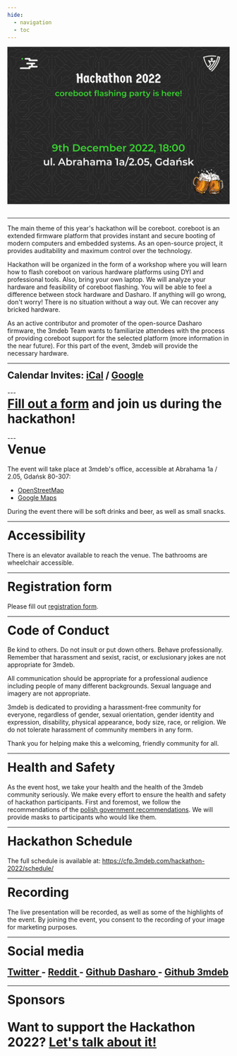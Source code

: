 ```yaml
---
hide:
  - navigation
  - toc
---
```


<p align="center" style="margin-bottom: 0px !important;">
  <img width="800" src="../images/hackathon-2022-poster.png" alt="Hackathon 2022 poster" align="center">
  </p>
<br>

---

The main theme of this year's hackathon will be coreboot. coreboot is an
extended firmware platform that provides instant and secure booting of
modern computers and embedded systems. As an open-source project, it provides
auditability and maximum control over the technology.

Hackathon will be organized in the form of a workshop where you will learn how
to flash coreboot on various hardware platforms using DYI and professional
tools. Also, bring your own laptop. We will analyze your hardware and
feasibility of coreboot flashing. You will be able to feel a difference
between stock hardware and Dasharo. If anything will go wrong, don't worry!
There is no situation without a way out. We can recover any bricked hardware.

As an active contributor and promoter of the open-source Dasharo firmware,
the 3mdeb Team wants to familiarize attendees with the process of providing
coreboot support for the selected platform (more information in the near
future). For this part of the event, 3mdeb will provide the necessary hardware.

---

<h2 align="left" style="margin-top: 0px;">
  <b>Calendar Invites:</b>
  <a href="#">iCal</a> /
  <a href="#" target="_blank">Google</a>
</h2>
<!--
<h2 align="left" style="margin-top: 0px;">
  <b>Schedule:</b>
  <a href="https://cfp.3mdeb.com/" target="_blank">Hackathon Schedule</a>
</h2>
-->
---

<h1 align="left" style="margin-top: 0px;">
<a href="https://cloud.3mdeb.com/index.php/apps/forms/BAXn3xyiYe9dg4kt" target="_blank">Fill out a form</a>
and join us during the hackathon!
</h1>
---

<h1 align="left" style="margin-top: 0px;">
Venue
</h1>

The event will take place at 3mdeb's office, accessible at
Abrahama 1a / 2.05, Gdańsk  80-307:
<ul>
<li>
  <a href="https://www.openstreetmap.org/way/103471012#map=19/54.39267/18.58042" target="_blank">
    OpenStreetMap
  </a>
</li>
<li>
  <a href="https://goo.gl/maps/9qvAJWsuvD9ECLNM7" target="_blank">
    Google Maps
  </a>
</li>
</ul>

During the event there will be soft drinks and beer, as well as small snacks.

---

<h1 align="left" style="margin-top: 0px;">
Accessibility
</h1>

There is an elevator available to reach the venue. The bathrooms are wheelchair accessible.

---

<h1 align="left" style="margin-top: 0px;">
Registration form
</h1>

Please fill out <a href="https://cloud.3mdeb.com/index.php/apps/forms/BAXn3xyiYe9dg4kt" target="_blank">registration form</a>.

---
<h1 align="left" style="margin-top: 0px;">
Code of Conduct
</h1>

Be kind to others. Do not insult or put down others. Behave professionally.
Remember that harassment and sexist, racist, or exclusionary jokes are not
appropriate for 3mdeb.

All communication should be appropriate for a professional audience including
people of many different backgrounds. Sexual language and imagery are not
appropriate.

3mdeb is dedicated to providing a harassment-free community for everyone,
regardless of gender, sexual orientation, gender identity and expression,
disability, physical appearance, body size, race, or religion. We do not
tolerate harassment of community members in any form.

Thank you for helping make this a welcoming, friendly community for all.

---

<h1 align="left" style="margin-top: 0px;">
Health and Safety
</h1>

As the event host, we take your health and the health of the 3mdeb community
seriously. We make every effort to ensure the health and safety of hackathon participants.
First and foremost, we follow the recommendations of the
[polish government recommendations](https://www.gov.pl/web/coronavirus/tips).
We will provide masks to participants who would like them.

---

<h1 align="left" style="margin-top: 0px;">
Hackathon Schedule
</h1>

The full schedule is available at: <a href="https://cfp.3mdeb.com/hackathon-2022/schedule/" target="_blank">https://cfp.3mdeb.com/hackathon-2022/schedule/</a>

---

<h1 align="left" style="margin-top: 0px;">
Recording
</h1>

The live presentation will be recorded, as well as some of the highlights of
the event. By joining the event, you consent to the recording of your image for
marketing purposes.

---
<h1 align="Left" style="margin-top: 0px;">
Social media
</h1>
<h2 align="Left" style="margin-top: 0px;">
  <a href="https://twitter.com/3mdeb_com" target="_blank"> Twitter </a>
 -
  <a href="https://www.reddit.com/user/3mdeb/" target="_blank"> Reddit </a>
 -
  <a href="https://github.com/Dasharo" target="_blank"> Github Dasharo </a>
 -
  <a href="https://github.com/3mdeb" target="_blank"> Github 3mdeb </a>
</h2>

---

<h1 align="Left" style="margin-top: 0px;">
Sponsors

Want to support the Hackathon 2022?
  <a href="https://calendly.com/3mdeb/" target="_blank">Let's talk about it!</a>

